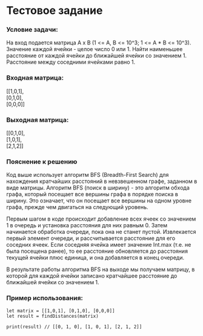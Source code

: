 # Тестовое задание
### Условие задачи:
На вход подается матрица A x B (1 <= A, B <= 10^3; 1 <= A * B <= 10^3). Значение каждой ячейки - целое число 0 или 1. Найти наименьшее расстояние от каждой ячейки до ближайшей ячейки со значением 1. Расстояние между соседними ячейками равно 1.

### Входная матрица:
[[1,0,1],  
[0,1,0],  
[0,0,0]]
### Выходная матрица:
[[0,1,0],  
[1,0,1],  
[2,1,2]]
### Пояснение к решению

Код выше использует алгоритм BFS (Breadth-First Search) для нахождения кратчайших расстояний в невзвешенном графе, заданном в виде матрицы. Алгоритм BFS (поиск в ширину) - это алгоритм обхода графа, который посещает все вершины графа в порядке поиска в ширину. Это означает, что он посещает все вершины на одном уровне графа, прежде чем двигаться на следующий уровень.

Первым шагом в коде происходит добавление всех ячеек со значением 1 в очередь и установка расстояния для них равным 0. Затем начинается обработка очереди, пока она не станет пустой. Извлекается первый элемент очереди, и рассчитывается расстояние для его соседних ячеек. Если соседняя ячейка имеет значение Int.max (т.е. не была посещена ранее), то ее расстояние обновляется до расстояния текущей ячейки плюс единица, и она добавляется в конец очереди.

В результате работы алгоритма BFS на выходе мы получаем матрицу, в которой для каждой ячейки записано кратчайшее расстояние до ближайшей ячейки со значением 1.

### Пример использования:
```
let matrix = [[1,0,1], [0,1,0], [0,0,0]]
let result = findDistances(matrix)

print(result) // [[0, 1, 0], [1, 0, 1], [2, 1, 2]]
```
